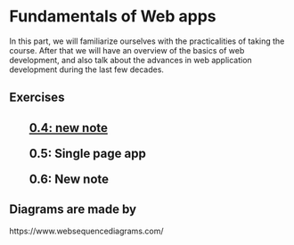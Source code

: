 <h1> Fundamentals of Web apps </h1>

In this part, we will familiarize ourselves with the practicalities of taking the course. After that we will have an overview of the basics of web development, and also talk about the advances in web application development during the last few decades.

<h2>Exercises<h2>
  <il> 
    <a href="https://github.com/Victormpr1337/Full-Stack-Open-2022-Exercises/blob/main/Part%200/0.4.md"><ul> 0.4: new note </ul></a>
    <ul> 0.5: Single page app </ul>
    <ul> 0.6: New note </ul>
  </il>  
  <h2> Diagrams are made by </h2>
  https://www.websequencediagrams.com/

